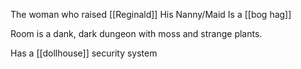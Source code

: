 The woman who raised [[Reginald]] 
His Nanny/Maid
Is a [[bog hag]]

Room is a dank, dark dungeon with moss and strange plants.

Has a [[dollhouse]] security system
